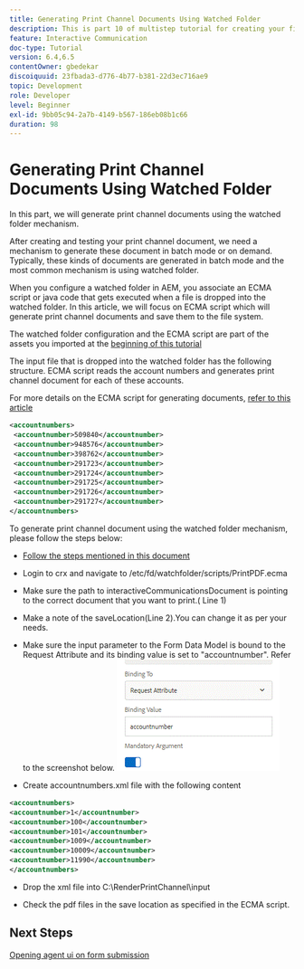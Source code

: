 ```yaml
---
title: Generating Print Channel Documents Using Watched Folder
description: This is part 10 of multistep tutorial for creating your first interactive communications document for the print channel. In this part, we will generate print channel documents using the watched folder mechanism.
feature: Interactive Communication
doc-type: Tutorial
version: 6.4,6.5
contentOwner: gbedekar
discoiquuid: 23fbada3-d776-4b77-b381-22d3ec716ae9
topic: Development
role: Developer
level: Beginner
exl-id: 9bb05c94-2a7b-4149-b567-186eb08b1c66
duration: 98
---
```

# Generating Print Channel Documents Using Watched Folder

In this part, we will generate print channel documents using the watched folder mechanism.

After creating and testing your print channel document, we need a mechanism to generate these document in batch mode or on demand. Typically, these kinds of documents are generated in batch mode and the most common mechanism is using watched folder.

When you configure a watched folder in AEM, you associate an ECMA script or java code that gets executed when a file is dropped into the watched folder. In this article, we will focus on ECMA script which will generate print channel documents and save them to the file system.

The watched folder configuration and the ECMA script are part of the assets you imported at the [beginning of this tutorial](introduction.md)

The input file that is dropped into the watched folder has the following structure. ECMA script reads the account numbers and generates print channel document for each of these accounts.

For more details on the ECMA script for generating documents, [refer to this article](/help/forms/interactive-communications/generating-interactive-communications-print-document-using-api-tutorial-use.md)

```xml
<accountnumbers>
 <accountnumber>509840</accountnumber>
 <accountnumber>948576</accountnumber>
 <accountnumber>398762</accountnumber>
 <accountnumber>291723</accountnumber>
 <accountnumber>291724</accountnumber>
 <accountnumber>291725</accountnumber>
 <accountnumber>291726</accountnumber>
 <accountnumber>291727</accountnumber>
</accountnumbers>
```

To generate print channel document using the watched folder mechanism, please follow the steps below:

* [Follow the steps mentioned in this document](/help/forms/adaptive-forms/service-user-tutorial-develop.md)

* Login to crx and navigate to /etc/fd/watchfolder/scripts/PrintPDF.ecma

* Make sure the path to interactiveCommunicationsDocument is pointing to the correct document that you want to print.( Line 1)
* Make a note of the saveLocation(Line 2).You can change it as per your needs.
* Make sure the input parameter to the Form Data Model is bound to the Request Attribute and its binding value is set to "accountnumber". Refer to the screenshot below.
![request](assets/requestattributeprintchannel.gif)

 * Create accountnumbers.xml  file with the following content

```xml
<accountnumbers>
<accountnumber>1</accountnumber>
<accountnumber>100</accountnumber>
<accountnumber>101</accountnumber>
<accountnumber>1009</accountnumber>
<accountnumber>10009</accountnumber>
<accountnumber>11990</accountnumber>
</accountnumbers>
```

* Drop the xml file into C:\RenderPrintChannel\input

* Check the pdf files in the save location as specified in the ECMA script.

## Next Steps

[Opening agent ui on form submission](./opening-agent-ui-on-form-submission.md)